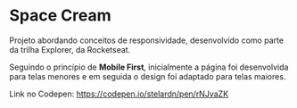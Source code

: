 # Space Cream
Projeto abordando conceitos de responsividade, desenvolvido como parte da trilha Explorer, da Rocketseat.

Seguindo o princípio de **Mobile First**, inicialmente a página foi desenvolvida para telas menores e em seguida o design foi adaptado para telas maiores.

Link no Codepen: https://codepen.io/stelardn/pen/rNJvaZK
